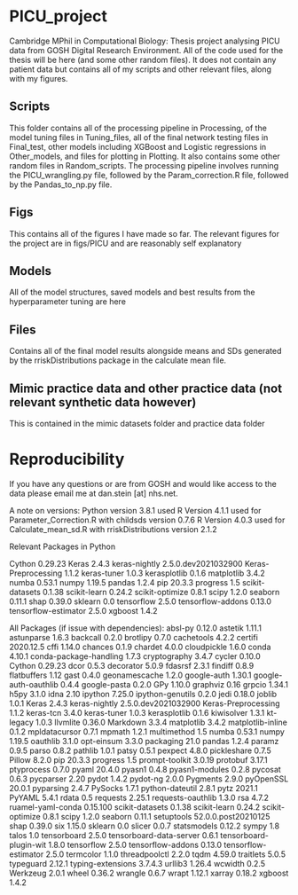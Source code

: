 # PICU_project
Cambridge MPhil in Computational Biology: Thesis project analysing PICU data from GOSH Digital Research Environment. All of the code used for the thesis will be here (and some other random files). It does not contain any patient data but contains all of my scripts and other relevant files, along with my figures.

## Scripts
This folder contains all of the processing pipeline in Processing, of the model tuning files in Tuning_files, all of the final network testing files in Final_test, other models including XGBoost and Logistic regressions in Other_models, and files for plotting in Plotting. It also contains some other random files in Random_scripts. The processing pipeline involves running the PICU_wrangling.py file, followed by the Param_correction.R file, followed by the Pandas_to_np.py file.

## Figs
This contains all of the figures I have made so far. The relevant figures for the project are in figs/PICU and are reasonably self explanatory

## Models
All of the model structures, saved models and best results from the hyperparameter tuning are here

## Files
Contains all of the final model results alongside means and SDs generated by the rriskDistributions package in the calculate mean file.

## Mimic practice data and other practice data (not relevant synthetic data however)
This is contained in the mimic datasets folder and practice data folder

# Reproducibility
If you have any questions or are from GOSH and would like access to the data please email me at dan.stein [at] nhs.net.

A note on versions:
Python version 3.8.1 used
R Version 4.1.1 used for Parameter_Correction.R with childsds version 0.7.6
R Version 4.0.3 used for Calculate_mean_sd.R with rriskDistributions version 2.1.2

Relevant Packages in Python

Cython                  0.29.23
Keras                   2.4.3
keras-nightly           2.5.0.dev2021032900
Keras-Preprocessing     1.1.2
keras-tuner             1.0.3
kerasplotlib            0.1.6
matplotlib              3.4.2
numba                   0.53.1
numpy                   1.19.5
pandas                  1.2.4
pip                     20.3.3
progress                1.5
scikit-datasets         0.1.38
scikit-learn            0.24.2
scikit-optimize         0.8.1
scipy                   1.2.0
seaborn                 0.11.1
shap                    0.39.0
sklearn                 0.0
tensorflow              2.5.0
tensorflow-addons       0.13.0
tensorflow-estimator    2.5.0
xgboost                 1.4.2

All Packages (if issue with dependencies):
absl-py                 0.12.0
astetik                 1.11.1
astunparse              1.6.3
backcall                0.2.0
brotlipy                0.7.0
cachetools              4.2.2
certifi                 2020.12.5
cffi                    1.14.0
chances                 0.1.9
chardet                 4.0.0
cloudpickle             1.6.0
conda                   4.10.1
conda-package-handling  1.7.3
cryptography            3.4.7
cycler                  0.10.0
Cython                  0.29.23
dcor                    0.5.3
decorator               5.0.9
fdasrsf                 2.3.1
findiff                 0.8.9
flatbuffers             1.12
gast                    0.4.0
geonamescache           1.2.0
google-auth             1.30.1
google-auth-oauthlib    0.4.4
google-pasta            0.2.0
GPy                     1.10.0
graphviz                0.16
grpcio                  1.34.1
h5py                    3.1.0
idna                    2.10
ipython                 7.25.0
ipython-genutils        0.2.0
jedi                    0.18.0
joblib                  1.0.1
Keras                   2.4.3
keras-nightly           2.5.0.dev2021032900
Keras-Preprocessing     1.1.2
keras-tcn               3.4.0
keras-tuner             1.0.3
kerasplotlib            0.1.6
kiwisolver              1.3.1
kt-legacy               1.0.3
llvmlite                0.36.0
Markdown                3.3.4
matplotlib              3.4.2
matplotlib-inline       0.1.2
mpldatacursor           0.7.1
mpmath                  1.2.1
multimethod             1.5
numba                   0.53.1
numpy                   1.19.5
oauthlib                3.1.0
opt-einsum              3.3.0
packaging               21.0
pandas                  1.2.4
paramz                  0.9.5
parso                   0.8.2
pathlib                 1.0.1
patsy                   0.5.1
pexpect                 4.8.0
pickleshare             0.7.5
Pillow                  8.2.0
pip                     20.3.3
progress                1.5
prompt-toolkit          3.0.19
protobuf                3.17.1
ptyprocess              0.7.0
pyaml                   20.4.0
pyasn1                  0.4.8
pyasn1-modules          0.2.8
pycosat                 0.6.3
pycparser               2.20
pydot                   1.4.2
pydot-ng                2.0.0
Pygments                2.9.0
pyOpenSSL               20.0.1
pyparsing               2.4.7
PySocks                 1.7.1
python-dateutil         2.8.1
pytz                    2021.1
PyYAML                  5.4.1
rdata                   0.5
requests                2.25.1
requests-oauthlib       1.3.0
rsa                     4.7.2
ruamel-yaml-conda       0.15.100
scikit-datasets         0.1.38
scikit-learn            0.24.2
scikit-optimize         0.8.1
scipy                   1.2.0
seaborn                 0.11.1
setuptools              52.0.0.post20210125
shap                    0.39.0
six                     1.15.0
sklearn                 0.0
slicer                  0.0.7
statsmodels             0.12.2
sympy                   1.8
talos                   1.0
tensorboard             2.5.0
tensorboard-data-server 0.6.1
tensorboard-plugin-wit  1.8.0
tensorflow              2.5.0
tensorflow-addons       0.13.0
tensorflow-estimator    2.5.0
termcolor               1.1.0
threadpoolctl           2.2.0
tqdm                    4.59.0
traitlets               5.0.5
typeguard               2.12.1
typing-extensions       3.7.4.3
urllib3                 1.26.4
wcwidth                 0.2.5
Werkzeug                2.0.1
wheel                   0.36.2
wrangle                 0.6.7
wrapt                   1.12.1
xarray                  0.18.2
xgboost                 1.4.2
